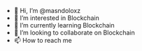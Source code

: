 - 👋 Hi, I’m @masndoloxz
- 👀 I’m interested in Blockchain
- 🌱 I’m currently learning Blockchain
- 💞️ I’m looking to collaborate on Blockchain
- 📫 How to reach me 

<!---
masndoloxz/masndoloxz is a ✨ special ✨ repository because its `README.md` (this file) appears on your GitHub profile.
You can click the Preview link to take a look at your changes.
--->
